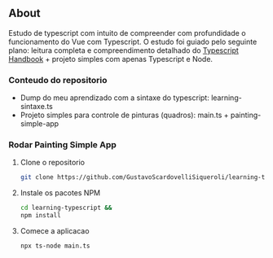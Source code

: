 ## About
Estudo de typescript com intuito de compreender com profundidade o funcionamento do Vue com Typescript. O estudo foi guiado pelo seguinte plano: leitura completa e compreendimento detalhado do [Typescript Handbook](https://www.typescriptlang.org/docs/handbook/intro.html) + projeto simples com apenas Typescript e Node.

### Conteudo do repositorio
 - Dump do meu aprendizado com a sintaxe do typescript: learning-sintaxe.ts
 - Projeto simples para controle de pinturas (quadros): main.ts + painting-simple-app
### Rodar Painting Simple App
1. Clone o repositorio
   ```sh
   git clone https://github.com/GustavoScardovelliSiqueroli/learning-typescript.git
   ```
2. Instale os pacotes NPM
   ```sh
   cd learning-typescript &&
   npm install
   ```
3. Comece a aplicacao
   ```sh
   npx ts-node main.ts
   ```
